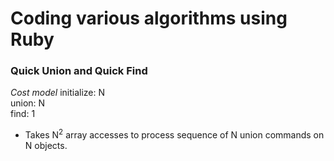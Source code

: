 # Coding various algorithms using Ruby

### Quick Union and Quick Find
_Cost model_
  initialize: N  
  union:      N  
  find:       1  

* Takes N<sup>2</sup> array accesses to process sequence of N union commands on N objects.
